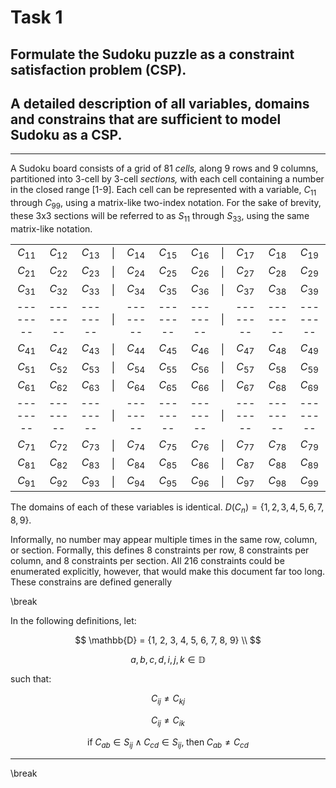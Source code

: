# Task 1

## Formulate the Sudoku puzzle as a constraint satisfaction problem (CSP).

## A detailed description of all variables, domains and constrains that are sufficient to model Sudoku as a CSP.

---

A Sudoku board consists of a grid of 81 *cells,* along 9 rows and 9 columns,
partitioned into 3-cell by 3-cell *sections,* with each cell containing a number in the closed range [1-9].
Each cell can be represented with a variable, $C_{11}$ through $C_{99}$, using a matrix-like two-index notation.
For the sake of brevity, these 3x3 sections will be referred to as $S_{11}$ through $S_{33}$, using the same matrix-like notation.


|          |          |          |     |          |          |          |     |          |          |          |
| :------: | :------: | :------: | :-: | :------: | :------: | :------: | :-: | :------: | :------: | :------: |
| $C_{11}$ | $C_{12}$ | $C_{13}$ | \|  | $C_{14}$ | $C_{15}$ | $C_{16}$ | \|  | $C_{17}$ | $C_{18}$ | $C_{19}$ |
| $C_{21}$ | $C_{22}$ | $C_{23}$ | \|  | $C_{24}$ | $C_{25}$ | $C_{26}$ | \|  | $C_{27}$ | $C_{28}$ | $C_{29}$ |
| $C_{31}$ | $C_{32}$ | $C_{33}$ | \|  | $C_{34}$ | $C_{35}$ | $C_{36}$ | \|  | $C_{37}$ | $C_{38}$ | $C_{39}$ |
| -------- | -------- | -------- | \|  | -------- | -------- | -------- | \|  | -------- | -------- | -------- |
| $C_{41}$ | $C_{42}$ | $C_{43}$ | \|  | $C_{44}$ | $C_{45}$ | $C_{46}$ | \|  | $C_{47}$ | $C_{48}$ | $C_{49}$ |
| $C_{51}$ | $C_{52}$ | $C_{53}$ | \|  | $C_{54}$ | $C_{55}$ | $C_{56}$ | \|  | $C_{57}$ | $C_{58}$ | $C_{59}$ |
| $C_{61}$ | $C_{62}$ | $C_{63}$ | \|  | $C_{64}$ | $C_{65}$ | $C_{66}$ | \|  | $C_{67}$ | $C_{68}$ | $C_{69}$ |
| -------- | -------- | -------- | \|  | -------- | -------- | -------- | \|  | -------- | -------- | -------- |
| $C_{71}$ | $C_{72}$ | $C_{73}$ | \|  | $C_{74}$ | $C_{75}$ | $C_{76}$ | \|  | $C_{77}$ | $C_{78}$ | $C_{79}$ |
| $C_{81}$ | $C_{82}$ | $C_{83}$ | \|  | $C_{84}$ | $C_{85}$ | $C_{86}$ | \|  | $C_{87}$ | $C_{88}$ | $C_{89}$ |
| $C_{91}$ | $C_{92}$ | $C_{93}$ | \|  | $C_{94}$ | $C_{95}$ | $C_{96}$ | \|  | $C_{97}$ | $C_{98}$ | $C_{99}$ |

The domains of each of these variables is identical. $D(C_n) = \{1, 2, 3, 4, 5, 6, 7, 8, 9\}$.

Informally, no number may appear multiple times in the same row, column, or section.
Formally, this defines 8 constraints per row, 8 constraints per column, and 8 constraints per section.
All 216 constraints could be enumerated explicitly, however, that would make this document far too long.
These constrains are defined generally 

\break

In the following definitions, let:

$$
    \mathbb{D} = {1, 2, 3, 4, 5, 6, 7, 8, 9} \\
$$

$$
    a, b, c, d, i, j, k \in \mathbb{D}
$$

such that:

$$
    C_{ij} \neq C_{kj}
$$

$$
    C_{ij} \neq C_{ik}
$$

$$
    \mathrm{if} \; C_{ab} \in S_{ij} \land C_{cd} \in S_{ij}, \; \mathrm{then} \; C_{ab} \neq C_{cd}
$$

---

\break


